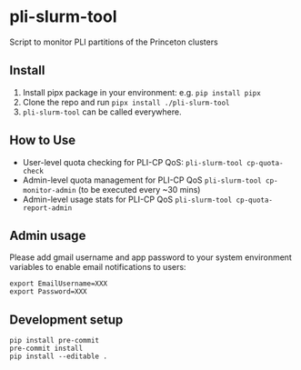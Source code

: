 # pli-slurm-tool

Script to monitor PLI partitions of the Princeton clusters

## Install
1. Install pipx package in your environment: e.g. `pip install pipx`
2. Clone the repo and run `pipx install ./pli-slurm-tool`
3. `pli-slurm-tool` can be called everywhere.

## How to Use
* User-level quota checking for PLI-CP QoS: `pli-slurm-tool cp-quota-check`
* Admin-level quota management for PLI-CP QoS `pli-slurm-tool cp-monitor-admin` (to be executed every ~30 mins)
* Admin-level usage stats for PLI-CP QoS `pli-slurm-tool cp-quota-report-admin`

## Admin usage
Please add gmail username and app password to your system environment variables to enable email notifications to users:
```
export EmailUsername=XXX
export Password=XXX
```

## Development setup

```
pip install pre-commit
pre-commit install
pip install --editable .
```
